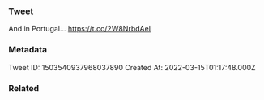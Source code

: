 ### Tweet
And in Portugal...  https://t.co/2W8NrbdAeI

### Metadata
Tweet ID: 1503540937968037890
Created At: 2022-03-15T01:17:48.000Z

### Related

